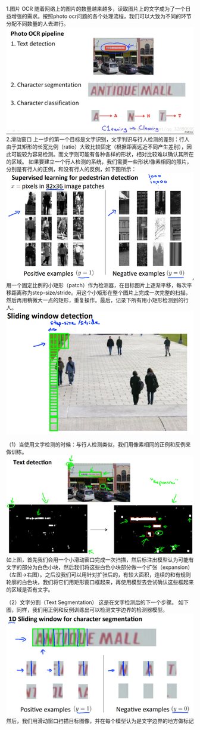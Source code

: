1.图片 OCR
随着网络上的图片的数量越来越多，读取图片上的文字成为了一个日益增强的需求。按照photo ocr问题的各个处理流程，我们可以大致为不同的环节分配不同数量的人去进行。![](/机器学习/images/108.PNG)
2.滑动窗口
上一步的第一个目标是文字识别，文字判识与行人检测的差别：行人由于其矩形的长宽比例（ratio）大致比较固定（根据距离远近不同产生差别），因此可能较为容易检测。而文字则可能有各种各样的形状，相对比较难以确认其所在的区域。
如果要建立一个行人检测的系统，我们需要一些形状/像素相同的照片，分别是有行人的正例，和没有行人的反例，如下图所示：
![](/机器学习/images/109.PNG)
用一个固定比例的小矩形（patch）作为检测器，在目标图片上逐渐平移，每次平移距离称为step-size/stride。用这个小矩形在整个图片上完成一次完整的扫描，然后再用稍微大一点的矩形，重复操作。最后，记录下所有用小矩形检测到的行人。
![](/机器学习/images/110.PNG)

（1）当使用文字检测的时候：与行人检测类似，我们用像素相同的正例和反例来做训练。
![](/机器学习/images/111.PNG)
如上图，首先我们会用一个小滑动窗口完成一次扫描，然后标注出模型认为可能有文字的部分为白色小块，然后我们将这些白色小块部分做一个扩张（expansion）（左图->右图）。之后没我们可以用针对扩张后的，有较大面积，连续的和有规则轮廓的白色块，我们将它们用矩形窗口框起来，再使用模型去尝试确认这些框起来的区域是否有文字。

（2）文字分割（Text Segmentation）
这是在文字检测后的下一个步骤。
如下图，同样，我们用正例和反例训练出可以检测文字边界的检测器模型。
![](/机器学习/images/112.PNG)
然后，我们用滑动窗口扫描目标图像，并在每个模型认为是文字边界的地方做标记